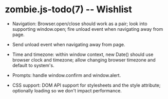zombie.js-todo(7) -- Wishlist
=============================

* Navigation: Browser.open/close should work as a pair; look into supporting
  window.open; fire unload event when navigating away from page.

* Send unload event when navigating away from page.

* Time and timezone: within window context, new Date() should use browser clock
  and timezone; allow changing browser timezone and default to system's.

* Prompts: handle window.confirm and window.alert.

* CSS support: DOM API support for stylesheets and the style attribute;
  optionally loading so we don't impact performance.
